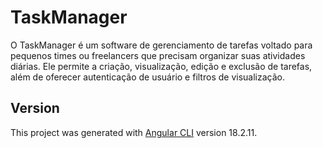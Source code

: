 # TaskManager

O TaskManager é um software de gerenciamento de tarefas voltado para pequenos times ou freelancers que precisam organizar suas atividades diárias. Ele permite a criação, visualização, edição e exclusão de tarefas, além de oferecer autenticação de usuário e filtros de visualização.

## Version

This project was generated with [Angular CLI](https://github.com/angular/angular-cli) version 18.2.11.
